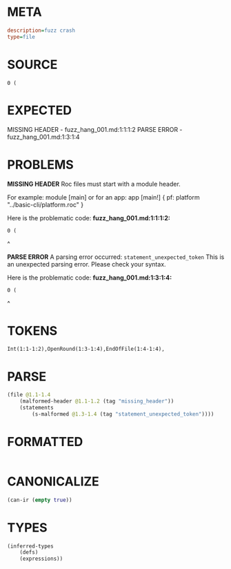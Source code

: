 # META
~~~ini
description=fuzz crash
type=file
~~~
# SOURCE
~~~roc
0 (
~~~
# EXPECTED
MISSING HEADER - fuzz_hang_001.md:1:1:1:2
PARSE ERROR - fuzz_hang_001.md:1:3:1:4
# PROBLEMS
**MISSING HEADER**
Roc files must start with a module header.

For example:
        module [main]
or for an app:
        app [main!] { pf: platform "../basic-cli/platform.roc" }

Here is the problematic code:
**fuzz_hang_001.md:1:1:1:2:**
```roc
0 (
```
^


**PARSE ERROR**
A parsing error occurred: `statement_unexpected_token`
This is an unexpected parsing error. Please check your syntax.

Here is the problematic code:
**fuzz_hang_001.md:1:3:1:4:**
```roc
0 (
```
  ^


# TOKENS
~~~zig
Int(1:1-1:2),OpenRound(1:3-1:4),EndOfFile(1:4-1:4),
~~~
# PARSE
~~~clojure
(file @1.1-1.4
	(malformed-header @1.1-1.2 (tag "missing_header"))
	(statements
		(s-malformed @1.3-1.4 (tag "statement_unexpected_token"))))
~~~
# FORMATTED
~~~roc

~~~
# CANONICALIZE
~~~clojure
(can-ir (empty true))
~~~
# TYPES
~~~clojure
(inferred-types
	(defs)
	(expressions))
~~~
